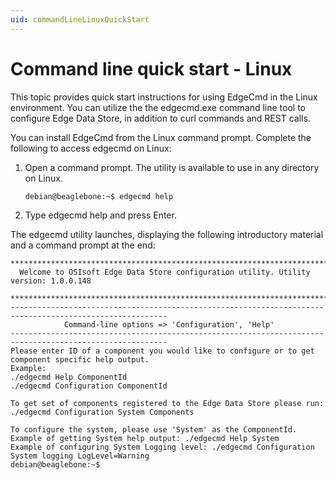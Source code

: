 ```yaml
---
uid: commandLineLinuxQuickStart
---
```


# Command line quick start - Linux

This topic provides quick start instructions for using EdgeCmd in the Linux environment. You can utilize the the edgecmd.exe command line tool to configure Edge Data Store, in addition to curl commands and REST calls. 

You can install EdgeCmd from the Linux command prompt. Complete the following to access edgecmd on Linux:

1. Open a command prompt. The utility is available to use in any directory on Linux.

   ```bash
   debian@beaglebone:~$ edgecmd help
   ```
   
 2. Type edgecmd help and press Enter.
 
 The edgecmd utility launches, displaying the following introductory material and a command prompt at the end:
   
   ```
   ************************************************************************************************************************
     Welcome to OSIsoft Edge Data Store configuration utility. Utility version: 1.0.0.148

   ************************************************************************************************************************
   ---------------------------------------------------------------------------------------------------------
               Command-line options => 'Configuration', 'Help'
   ---------------------------------------------------------------------------------------------------------
   Please enter ID of a component you would like to configure or to get component specific help output.
   Example:
   ./edgecmd Help ComponentId
   ./edgecmd Configuration ComponentId

   To get set of components registered to the Edge Data Store please run: ./edgecmd Configuration System Components

   To configure the system, please use 'System' as the ComponentId.
   Example of getting System help output: ./edgecmd Help System
   Example of configuring System Logging level: ./edgecmd Configuration System logging LogLevel=Warning
   debian@beaglebone:~$
   ```
